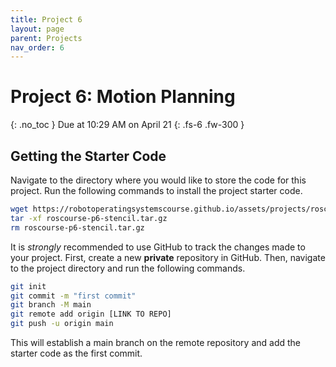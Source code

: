 ```yaml
---
title: Project 6
layout: page
parent: Projects
nav_order: 6
---
```


# Project 6: Motion Planning
{: .no_toc }
Due at 10:29 AM on April 21
{: .fs-6 .fw-300 }

## Getting the Starter Code
Navigate to the directory where you would like to store the code for this project. Run the following commands to install the project starter code.
```bash
wget https://robotoperatingsystemscourse.github.io/assets/projects/roscourse-p6-stencil.tar.gz
tar -xf roscourse-p6-stencil.tar.gz
rm roscourse-p6-stencil.tar.gz
```
It is *strongly* recommended to use GitHub to track the changes made to your project. First, create a new **private** repository in GitHub. Then, navigate to the project directory and run the following commands.
```bash
git init
git commit -m "first commit"
git branch -M main
git remote add origin [LINK TO REPO]
git push -u origin main
```
This will establish a main branch on the remote repository and add the starter code as the first commit.